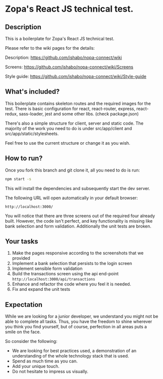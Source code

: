 
# Zopa's React JS technical test.

## Description
This is a boilerplate for Zopa's React JS technical test.

Please refer to the wiki pages for the details:

Description: https://github.com/ishabo/nopa-connect/wiki

Screens: https://github.com/ishabo/nopa-connect/wiki/Screens

Style guide: https://github.com/ishabo/nopa-connect/wiki/Style-guide

## What's included?
This boilerplate contains skeleton routes and the required images for the test.
There is basic configuration for react, react-router, express, react-redux, sass-loader, jest and some other libs. (check package.json)

There's also a simple structure for client, server and static code. The majority of the work you need to do is under src/app/client and src/app/static/stylesheets.

Feel free to use the current structure or change it as you wish.

## How to run?

Once you fork this branch and git clone it, all you need to do is run:

```sh
npm start -s
```

This will install the dependencies and subsequently start the dev server.

The following URL will open automatically in your default browser:
```
http://localhost:3000/
```

You will notice that there are three screens out of the required four already built. However, the code isn't perfect, and key functionality is missing like bank selection and form validation. Additionally the unit tests are broken.

## Your tasks

1. Make the pages responsive according to the screenshots that we provided
2. Implement a bank selection that persists to the login screen
3. Implement sensible form validation
4. Build the transactions screen using the api end-point `http://localhost:3000/api/transactions`
5. Enhance and refactor the code where you feel it is needed.
6. Fix and expand the unit tests

## Expectation

While we are looking for a junior developer, we understand you might not be able to complete all tasks. Thus, you have the freedom to shine wherever you think you find yourself, but of course, perfection in all areas puts a smile on the face.

So consider the following:
- We are looking for best practices used, a demonstration of an understanding of the whole technology stack that is used.
- Spend as much time as you can.
- Add your unique touch.
- Do not hesitate to impress us visually.
